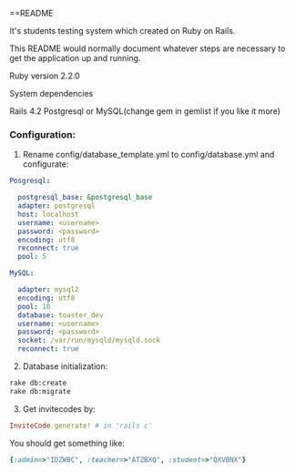 ==README

It's students testing system which created on Ruby on Rails.

This README would normally document whatever steps are necessary to get the application up and running.

Ruby version 2.2.0

System dependencies

Rails 4.2
Postgresql or MySQL(change gem in gemlist if you like it more)

### Configuration:

1. Rename config/database_template.yml to config/database.yml and configurate:
```yaml
Posgresql:

  postgresql_base: &postgresql_base
  adapter: postgresql
  host: localhost
  username: <username>
  password: <password>
  encoding: utf8
  reconnect: true
  pool: 5

MySQL:

  adapter: mysql2
  encoding: utf8
  pool: 10
  database: toaster_dev
  username: <username>
  password: <password>
  socket: /var/run/mysqld/mysqld.sock
  reconnect: true
```
2. Database initialization:
```Bash
rake db:create
rake db:migrate
```
3. Get invitecodes by:
```Ruby
InviteCode.generate! # in 'rails c'
```
You should get something like:
```Ruby
{:admin=>"IDZWBC", :teacher=>"ATZBXQ", :student=>"QXVBNX"}
```
